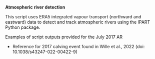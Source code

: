 **Atmospheric river detection**

This script uses ERA5 integrated vapour transport (northward and eastward) data to detect and track atmospheric rivers using the IPART Python package.

Examples of script outputs provided for the July 2017 AR
- Reference for 2017 calving event found in Wille et al., 2022 (doi: 10.1038/s43247-022-00422-9)
